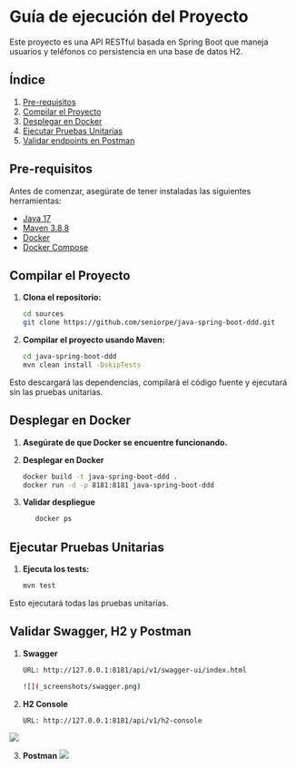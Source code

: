 # Guía de ejecución del Proyecto

Este proyecto es una API RESTful basada en Spring Boot que maneja usuarios y teléfonos co persistencia en una base de datos H2.

## Índice

1. [Pre-requisitos](#pre-requisitos)
2. [Compilar el Proyecto](#compilar-el-proyecto)
3. [Desplegar en Docker](#desplegar-en-docker)
4. [Ejecutar Pruebas Unitarias](#ejecutar-pruebas-unitarias)
5. [Validar endpoints en Postman](#validar-endpoints-en-postman)

## Pre-requisitos

Antes de comenzar, asegúrate de tener instaladas las siguientes herramientas:

- [Java 17](https://www.oracle.com/java/technologies/javase-jdk17-downloads.html)
- [Maven 3.8.8](https://maven.apache.org/download.cgi)
- [Docker](https://www.docker.com/products/docker-desktop)
- [Docker Compose](https://docs.docker.com/compose/install/)

## Compilar el Proyecto

1. **Clona el repositorio:**

   ```bash
   cd sources
   git clone https://github.com/seniorpe/java-spring-boot-ddd.git
   
   
2. **Compilar el proyecto usando Maven:**

   ```bash
   cd java-spring-boot-ddd
   mvn clean install -DskipTests
   
 Esto descargará las dependencias, compilará el código fuente y ejecutará sin las pruebas unitarias.

## Desplegar en Docker

1. **Asegúrate de que Docker se encuentre funcionando.**
   
2. **Desplegar en Docker**

   ```bash
   docker build -t java-spring-boot-ddd .
   docker run -d -p 8181:8181 java-spring-boot-ddd
   
3. **Validar despliegue**
   ```bash
      docker ps

## Ejecutar Pruebas Unitarias

1. **Ejecuta los tests:**

   ```bash
   mvn test
   
Esto ejecutará todas las pruebas unitarias.

## Validar Swagger, H2 y Postman
1. **Swagger**
   ```bash
   URL: http://127.0.0.1:8181/api/v1/swagger-ui/index.html

   ![](_screenshots/swagger.png)
   
2. **H2 Console**
   ```bash
   URL: http://127.0.0.1:8181/api/v1/h2-console
   
![](_screenshots/h2_1.png)

3. **Postman**
![](_screenshots/postman.jpg)




